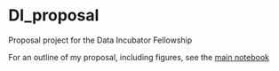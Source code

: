 # DI_proposal
Proposal project for the Data Incubator Fellowship

For an outline of my proposal, including figures, see the [main notebook](/Tyler_Mark_Ahlstrom_Project_Proposal)
